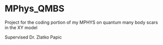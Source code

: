 # MPhys_QMBS
Project for the coding portion of my MPHYS on quantum many body scars in the XY model

Supervised Dr. Zlatko Papic

